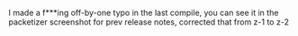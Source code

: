 I made a f\*\*\*ing off-by-one typo in the last compile, you can see it in the packetizer screenshot for prev release notes, corrected that from z-1 to z-2
